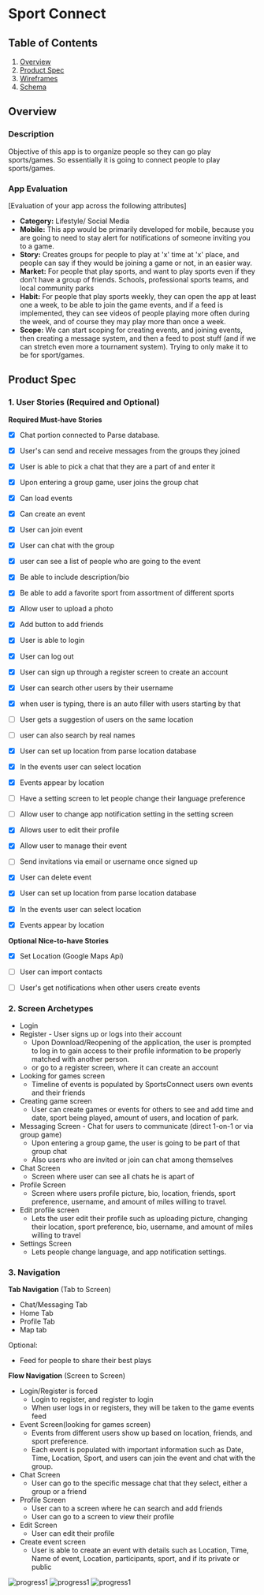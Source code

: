 # Sport Connect

## Table of Contents
1. [Overview](#Overview)
1. [Product Spec](#Product-Spec)
1. [Wireframes](#Wireframes)
2. [Schema](#Schema)

## Overview
### Description 
Objective of this app is to organize people so they can go play sports/games. So essentially it is going to connect people to play sports/games.

### App Evaluation 
[Evaluation of your app across the following attributes]
- **Category:** Lifestyle/ Social Media
- **Mobile:** This app would be primarily developed for mobile, because you are going to need to stay alert for notifications of someone inviting you to a game.
- **Story:** Creates groups for people to play at 'x' time at 'x' place, and people can say if they would be joining a game or not, in an easier way.
- **Market:** For people that play sports, and want to play sports even if they don't have a group of friends. Schools, professional sports teams, and local community parks
- **Habit:** For people that play sports weekly, they can open the app at least one a week, to be able to join the game events, and if a feed is implemented, they can see videos of people playing more often during the week, and of course they may play more than once a week.
- **Scope:** We can start scoping for creating events, and joining events, then creating a message system, and then a feed to post stuff (and if we can stretch even more a tournament system). Trying to only make it to be for sport/games.

## Product Spec  

### 1. User Stories (Required and Optional) 

**Required Must-have Stories**
 - [X] Chat portion connected to Parse database.
- [x] User's can send and receive messages from the groups they joined 
 - [x] User is able to pick a chat that they are a part of and enter it
 - [x] Upon entering a group game, user joins the group chat
 - [x] Can load events
- [x] Can create an event
- [x] User can join event
- [x] User can chat with the group
- [x] user can see a list of people who are going to the event
- [X]  Be able to include description/bio 
- [X] Be able to add a favorite sport from assortment of different sports 
 - [X] Allow user to upload a photo
 - [x] Add button to add friends 
 - [x] User is able to login
- [x] User can log out
- [X] User can sign up through a register screen to create an account
- [X] User can search other users by their username
 - [X] when user is typing, there is an auto filler with users starting by  that
 - [ ] User gets a suggestion of users on the same location
 - [ ] user can also search by real names
  - [X] User can set up location from parse location database
 - [x] In the events user can select location
 - [X] Events appear by location
 - [ ] Have a setting screen to let people change their language preference
- [ ] Allow user to change app notification setting in the setting screen 
- [X] Allows user to edit their profile 
- [X] Allow user to manage their event 
 - [ ] Send invitations via email or username once signed up
 - [X] User can delete event
 - [X] User can set up location from parse location database
 - [x] In the events user can select location
 - [X] Events appear by location


**Optional Nice-to-have Stories**

- [x] Set Location (Google Maps Api)
- [ ] User can import contacts
- [ ] User's get notifications when other users create events



### 2. Screen Archetypes 

* Login 
* Register - User signs up or logs into their account
   * Upon Download/Reopening of the application, the user is prompted to log in to gain access to their profile information to be properly matched with another person. 
   * or go to a register screen, where it can create an account
* Looking for games screen
  * Timeline of events is populated by SportsConnect users own events and their friends
* Creating game screen
    * User can create games or events for others to see and add time and date, sport being played, amount of users, and location of park.
* Messaging Screen - Chat for users to communicate (direct 1-on-1 or via group game)
   * Upon entering a group game, the user is going to be part of that group chat
   * Also users who are invited or join can chat among themselves
* Chat Screen
   * Screen where user can see all chats he is apart of
* Profile Screen 
   * Screen where users profile picture, bio, location, friends, sport preference, username, and amount of miles willing to travel.
* Edit profile screen
    * Lets the user edit their profile such as uploading picture, changing their location, sport preference, bio, username, and amount of miles willing to travel
* Settings Screen
   * Lets people change language, and app notification settings.

### 3. Navigation

**Tab Navigation** (Tab to Screen)

* Chat/Messaging Tab
* Home Tab
* Profile Tab
* Map tab

Optional:
* Feed for people to share their best plays

**Flow Navigation** (Screen to Screen)

* Login/Register is forced
   * Login to register, and register to login
   * When user logs in or registers, they will be taken to the game events feed
* Event Screen(looking for games screen)
   * Events from different users show up based on location, friends, and sport preference.
   * Each event is populated with important information such as Date, Time, Location, Sport, and users can join the event and chat with the group.
* Chat Screen
   * User can go to the specific message chat that they select, either a group or a friend
* Profile Screen
   * User can to a screen where he can search and add friends
   * User can go to a screen to view their profile
* Edit Screen
   * User can edit their profile
* Create event screen
   * User is able to create an event with details such as Location, Time, Name of event, Location, participants, sport, and if its private or public





![progress1](https://github.com/SportsAct/SportsAct/blob/main/walkthrough.gif)
![progress1](https://github.com/SportsAct/SportsAct/blob/main/walkthrough2.gif)
![progress1](https://github.com/SportsAct/SportsAct/blob/main/walkthroughgif1.gif)

